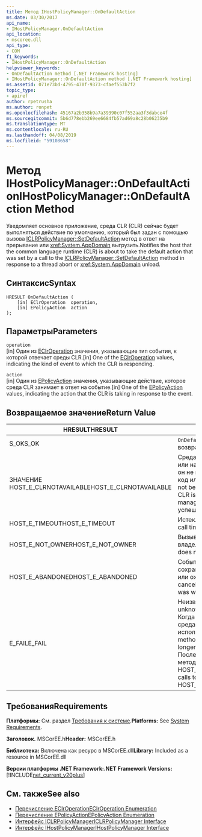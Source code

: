 ```yaml
---
title: Метод IHostPolicyManager::OnDefaultAction
ms.date: 03/30/2017
api_name:
- IHostPolicyManager.OnDefaultAction
api_location:
- mscoree.dll
api_type:
- COM
f1_keywords:
- IHostPolicyManager::OnDefaultAction
helpviewer_keywords:
- OnDefaultAction method [.NET Framework hosting]
- IHostPolicyManager::OnDefaultAction method [.NET Framework hosting]
ms.assetid: 071e73bd-4795-470f-9373-cfaef553b7f2
topic_type:
- apiref
author: rpetrusha
ms.author: ronpet
ms.openlocfilehash: 45167a2b358b9a7a39390c07f552aa3f3dabce4f
ms.sourcegitcommit: 5b6d778ebb269ee6684fb57ad69a8c28b06235b9
ms.translationtype: MT
ms.contentlocale: ru-RU
ms.lasthandoff: 04/08/2019
ms.locfileid: "59108658"
---
```

# <a name="ihostpolicymanagerondefaultaction-method"></a><span data-ttu-id="abc35-102">Метод IHostPolicyManager::OnDefaultAction</span><span class="sxs-lookup"><span data-stu-id="abc35-102">IHostPolicyManager::OnDefaultAction Method</span></span>
<span data-ttu-id="abc35-103">Уведомляет основное приложение, среда CLR (CLR) сейчас будет выполняться действие по умолчанию, который был задан с помощью вызова [ICLRPolicyManager::SetDefaultAction](../../../../docs/framework/unmanaged-api/hosting/iclrpolicymanager-setdefaultaction-method.md) метод в ответ на прерывание или <xref:System.AppDomain> выгрузить.</span><span class="sxs-lookup"><span data-stu-id="abc35-103">Notifies the host that the common language runtime (CLR) is about to take the default action that was set by a call to the [ICLRPolicyManager::SetDefaultAction](../../../../docs/framework/unmanaged-api/hosting/iclrpolicymanager-setdefaultaction-method.md) method in response to a thread abort or <xref:System.AppDomain> unload.</span></span>  
  
## <a name="syntax"></a><span data-ttu-id="abc35-104">Синтаксис</span><span class="sxs-lookup"><span data-stu-id="abc35-104">Syntax</span></span>  
  
```  
HRESULT OnDefaultAction (  
    [in] EClrOperation  operation,   
    [in] EPolicyAction  action  
);  
```  
  
## <a name="parameters"></a><span data-ttu-id="abc35-105">Параметры</span><span class="sxs-lookup"><span data-stu-id="abc35-105">Parameters</span></span>  
 `operation`  
 <span data-ttu-id="abc35-106">[in] Один из [EClrOperation](../../../../docs/framework/unmanaged-api/hosting/eclroperation-enumeration.md) значения, указывающие тип события, к которой отвечает среды CLR.</span><span class="sxs-lookup"><span data-stu-id="abc35-106">[in] One of the [EClrOperation](../../../../docs/framework/unmanaged-api/hosting/eclroperation-enumeration.md) values, indicating the kind of event to which the CLR is responding.</span></span>  
  
 `action`  
 <span data-ttu-id="abc35-107">[in] Один из [EPolicyAction](../../../../docs/framework/unmanaged-api/hosting/epolicyaction-enumeration.md) значения, указывающие действие, которое среда CLR занимает в ответ на событие.</span><span class="sxs-lookup"><span data-stu-id="abc35-107">[in] One of the [EPolicyAction](../../../../docs/framework/unmanaged-api/hosting/epolicyaction-enumeration.md) values, indicating the action that the CLR is taking in response to the event.</span></span>  
  
## <a name="return-value"></a><span data-ttu-id="abc35-108">Возвращаемое значение</span><span class="sxs-lookup"><span data-stu-id="abc35-108">Return Value</span></span>  
  
|<span data-ttu-id="abc35-109">HRESULT</span><span class="sxs-lookup"><span data-stu-id="abc35-109">HRESULT</span></span>|<span data-ttu-id="abc35-110">Описание</span><span class="sxs-lookup"><span data-stu-id="abc35-110">Description</span></span>|  
|-------------|-----------------|  
|<span data-ttu-id="abc35-111">S_OK</span><span class="sxs-lookup"><span data-stu-id="abc35-111">S_OK</span></span>|`OnDefaultAction` <span data-ttu-id="abc35-112">успешно возвращен.</span><span class="sxs-lookup"><span data-stu-id="abc35-112">returned successfully.</span></span>|  
|<span data-ttu-id="abc35-113">ЗНАЧЕНИЕ HOST_E_CLRNOTAVAILABLE</span><span class="sxs-lookup"><span data-stu-id="abc35-113">HOST_E_CLRNOTAVAILABLE</span></span>|<span data-ttu-id="abc35-114">Среда CLR не был загружен в процесс или находится в состоянии, в котором он не может выполнять управляемый код или обработать вызов.</span><span class="sxs-lookup"><span data-stu-id="abc35-114">The CLR has not been loaded into a process, or the CLR is in a state in which it cannot run managed code or process the call.</span></span> <span data-ttu-id="abc35-115">успешно</span><span class="sxs-lookup"><span data-stu-id="abc35-115">successfully</span></span>|  
|<span data-ttu-id="abc35-116">HOST_E_TIMEOUT</span><span class="sxs-lookup"><span data-stu-id="abc35-116">HOST_E_TIMEOUT</span></span>|<span data-ttu-id="abc35-117">Истекло время ожидания вызова.</span><span class="sxs-lookup"><span data-stu-id="abc35-117">The call timed out.</span></span>|  
|<span data-ttu-id="abc35-118">HOST_E_NOT_OWNER</span><span class="sxs-lookup"><span data-stu-id="abc35-118">HOST_E_NOT_OWNER</span></span>|<span data-ttu-id="abc35-119">Вызывающий объект не является владельцем блокировки.</span><span class="sxs-lookup"><span data-stu-id="abc35-119">The caller does not own the lock.</span></span>|  
|<span data-ttu-id="abc35-120">HOST_E_ABANDONED</span><span class="sxs-lookup"><span data-stu-id="abc35-120">HOST_E_ABANDONED</span></span>|<span data-ttu-id="abc35-121">Событие было отменено с сохранением заблокированный поток или ожидал волокон.</span><span class="sxs-lookup"><span data-stu-id="abc35-121">An event was canceled while a blocked thread or fiber was waiting on it.</span></span>|  
|<span data-ttu-id="abc35-122">E_FAIL</span><span class="sxs-lookup"><span data-stu-id="abc35-122">E_FAIL</span></span>|<span data-ttu-id="abc35-123">Неизвестный Разрушительный сбой.</span><span class="sxs-lookup"><span data-stu-id="abc35-123">An unknown catastrophic failure occurred.</span></span> <span data-ttu-id="abc35-124">Когда метод вернет значение E_FAIL, среда CLR больше не может использоваться в процессе.</span><span class="sxs-lookup"><span data-stu-id="abc35-124">When a method returns E_FAIL, the CLR is no longer usable within the process.</span></span> <span data-ttu-id="abc35-125">Последующие вызовы к размещению методы возвращают значение HOST_E_CLRNOTAVAILABLE.</span><span class="sxs-lookup"><span data-stu-id="abc35-125">Subsequent calls to hosting methods return HOST_E_CLRNOTAVAILABLE.</span></span>|  
  
## <a name="requirements"></a><span data-ttu-id="abc35-126">Требования</span><span class="sxs-lookup"><span data-stu-id="abc35-126">Requirements</span></span>  
 <span data-ttu-id="abc35-127">**Платформы:** См. раздел [Требования к системе](../../../../docs/framework/get-started/system-requirements.md).</span><span class="sxs-lookup"><span data-stu-id="abc35-127">**Platforms:** See [System Requirements](../../../../docs/framework/get-started/system-requirements.md).</span></span>  
  
 <span data-ttu-id="abc35-128">**Заголовок.** MSCorEE.h</span><span class="sxs-lookup"><span data-stu-id="abc35-128">**Header:** MSCorEE.h</span></span>  
  
 <span data-ttu-id="abc35-129">**Библиотека:** Включена как ресурс в MSCorEE.dll</span><span class="sxs-lookup"><span data-stu-id="abc35-129">**Library:** Included as a resource in MSCorEE.dll</span></span>  
  
 **<span data-ttu-id="abc35-130">Версии платформы .NET Framework:</span><span class="sxs-lookup"><span data-stu-id="abc35-130">.NET Framework Versions:</span></span>** [!INCLUDE[net_current_v20plus](../../../../includes/net-current-v20plus-md.md)]  
  
## <a name="see-also"></a><span data-ttu-id="abc35-131">См. также</span><span class="sxs-lookup"><span data-stu-id="abc35-131">See also</span></span>

- [<span data-ttu-id="abc35-132">Перечисление EClrOperation</span><span class="sxs-lookup"><span data-stu-id="abc35-132">EClrOperation Enumeration</span></span>](../../../../docs/framework/unmanaged-api/hosting/eclroperation-enumeration.md)
- [<span data-ttu-id="abc35-133">Перечисление EPolicyAction</span><span class="sxs-lookup"><span data-stu-id="abc35-133">EPolicyAction Enumeration</span></span>](../../../../docs/framework/unmanaged-api/hosting/epolicyaction-enumeration.md)
- [<span data-ttu-id="abc35-134">Интерфейс ICLRPolicyManager</span><span class="sxs-lookup"><span data-stu-id="abc35-134">ICLRPolicyManager Interface</span></span>](../../../../docs/framework/unmanaged-api/hosting/iclrpolicymanager-interface.md)
- [<span data-ttu-id="abc35-135">Интерфейс IHostPolicyManager</span><span class="sxs-lookup"><span data-stu-id="abc35-135">IHostPolicyManager Interface</span></span>](../../../../docs/framework/unmanaged-api/hosting/ihostpolicymanager-interface.md)
